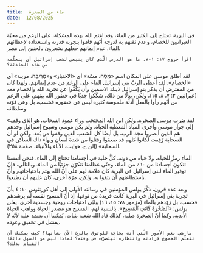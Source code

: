 ```yaml
---
title:  ماء من الصخرة
date:  12/08/2025
---
```


في البرية، تحتاج إلى الكثير من الماء، وقد اهتم الله بهذه المشكلة، على الرغم من محبّة العبرانيين للخصام، وعدم ثقتهم به لدرجة أنّهم قاموا بتجربة قدرته واستعداده لإعطائهم الماء. عدم إيمانهم جعلهم يشعرون بالحنين إلى مصر.

`اقرأ خروج ١٧: ١-٧. ما هو الدرس الّذي كان ينبغي لشعب إسرائيل أن يتعلّمه من هذه الحادثة؟`

لقد أطلق موسى على المكان اسم «מַסָּה، مسّة» أي «الاختبار» و«מְרִיבָה، مريبة» أي «الخصام». لقد أعطى الربّ بني إسرائيل الماء على الرغم من عدم إيمانهم، ولهذا كان من المفترض أن يذكر بنو إسرائيل ذينك الاسمين وأن يَكُفُّوا عن تجربة الله والخصام معه (عبرانيين ٣: ٧، ٨، ١٥)، ولكن، بدلًا من ذلك، شكّكوا جديًا في حضور الله بينهم، على الرغم من أنّهم رأوا بالفعل أدلّة ملموسة كثيرة ليس عن حضوره فحسب، بل وعن قوّته وسلطانه.

«لقد ضرب موسى الصخرة، ولكن ابن الله المحتجب وراء عمود السحاب، هو الذي وقف إلى جوار موسى وأجرى المياه المعطية الحياة. ولم يكن موسى وشيوخ إسرائيل وحدهم هم الذين أبصروا مجد الرب، بل أيضًا كل الشعب الذين وقفوا من بُعد. ولكن لو أن السحابة رُفِعت لكانوا كلهم قد صعقوا وقتلوا من شدة لمعان وبهاء ذاك الساكن في السحابة» (إلن ج. هوايت، الآباء والأنبياء، صفحة ٢٥٨).

الماء رمزٌ للحياة، ولا حياة من دونه. كلُّ خلية في أجسامنا تحتاج إلى الماء، فنحن أنفسنا تتكون أجسادنا من ٦٠٪ من الماء، وحتّى عظامنا تتكوّن جزئيًا من الماء. وبالتالي، فإنّ توفير الماء لبني إسرائيل في البرية كان علامة لهم على أنّ الله يهتم باحتياجاتهم وأنّ باستطاعتهم أن يثقوا به. ولكن، مرّة أخرى، كان عليهم أن يطيعوا.

وبعد عدة قرون، ذكَّرَ بولس المؤمنين في رسالته الأولى إلى أهل كورنثوس ١٠: ٤ بأنّ تجربة بني إسرائيل في البرية كانت فريدة من نوعها، إذ أنّ المسيح نفسه لم يرشدهم فحسب، بل زوّدهم بالماء (مزمور ٧٨: ١٥، ١٦) ولبّى احتياجات روحية وجسدية أخرى. يعلن بولس: «ٱلصَّخْرَةُ كَانَتِ ٱلْمَسِيحَ». بالنسبة لهم، المسيح هو مصدر الحياة وواهب الحياة الأبدية. وكما أنّ الصخرة صلبة، كذلك قاد الله شعبه بثبات. يُمكننا أن نعتمد عليه لأنّه لا يفشل في تحقيق وعوده.

`ما هي بعض الأمور الّتي أنت بحاجة للوثوق بالربّ الآن بشأنها؟ كيف يمكنك أن تتعلّم الخضوع لإرادته وانتظاره ليتصرّف في وقته؟ لماذا ليس من السهل دائمًا القيام بذلك؟`